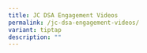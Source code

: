 ```yaml
---
title: JC DSA Engagement Videos
permalink: /jc-dsa-engagement-videos/
variant: tiptap
description: ""
---
```

